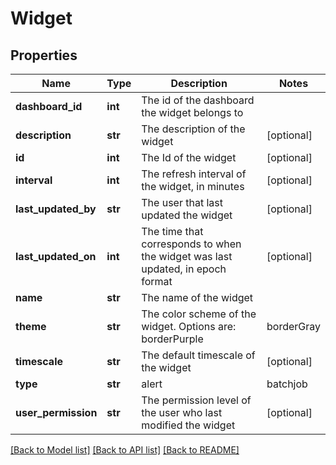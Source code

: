 # Widget

## Properties
Name | Type | Description | Notes
------------ | ------------- | ------------- | -------------
**dashboard_id** | **int** | The id of the dashboard the widget belongs to | 
**description** | **str** | The description of the widget | [optional] 
**id** | **int** | The Id of the widget | [optional] 
**interval** | **int** | The refresh interval of the widget, in minutes | [optional] 
**last_updated_by** | **str** | The user that last updated the widget | [optional] 
**last_updated_on** | **int** | The time that corresponds to when the widget was last updated, in epoch format | [optional] 
**name** | **str** | The name of the widget | 
**theme** | **str** | The color scheme of the widget. Options are: borderPurple | borderGray | borderBlue | solidPurple | solidGray | solidBlue | simplePurple | simpleBlue | simpleGray | newBorderGray | newBorderBlue | newBorderDarkBlue | newSolidGray | newSolidBlue | newSolidDarkBlue | newSimpleGray | newSimpleBlue |newSimpleDarkBlue | [optional] 
**timescale** | **str** | The default timescale of the widget | [optional] 
**type** | **str** | alert | batchjob | flash | gmap | ngraph | ograph | cgraph | sgraph | netflowgraph | groupNetflowGraph | netflow | groupNetflow | html | bigNumber | gauge | pieChart | table | dynamicTable | deviceSLA | text | statsd | deviceStatus | serviceAlert | noc | websiteOverview | websiteOverallStatus | websiteIndividualStatus | websiteSLA | 
**user_permission** | **str** | The permission level of the user who last modified the widget | [optional] 

[[Back to Model list]](../README.md#documentation-for-models) [[Back to API list]](../README.md#documentation-for-api-endpoints) [[Back to README]](../README.md)


